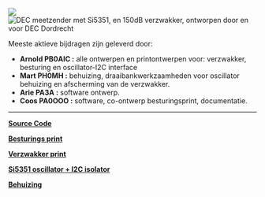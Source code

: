 [![](https://github.com/costonisp/DEC-meetzender-test/blob/master/documentation/crew.jpg)](https://www.pi4dec.nl/zelfbouw-meetzender/)
![DEC meetzender met Si5351, en 150dB verzwakker, ontworpen door en voor **DEC Dordrecht**](https://www.pi4dec.nl/zelfbouw-meetzender/)

Meeste aktieve bijdragen zijn geleverd door:

 - **Arnold PB0AIC :**  alle ontwerpen en printontwerpen voor: verzwakker, besturing en oscillator-I2C interface
 - **Mart PH0MH :** behuizing, draaibankwerkzaamheden voor oscillator behuizing en afscherming van de verzwakker.
 - **Arie PA3A :** software ontwerp.
 - **Coos PA0OOO :** software, co-ontwerp besturingsprint, documentatie.
 
<hr>

__[Source Code](SourceCode/source_code.md)__

__[Besturings print](documentation/besturings_print.md)__

__[Verzwakker print](documentation/verzwakker_print.md)__

__[Si5351 oscillator + I2C isolator](documentation/Si5351%2Binterface.md)__

__[Behuizing](/documentation/behuizing.md)__
